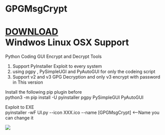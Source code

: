 # GPGMsgCrypt

<a href="https://github.com/constantinedev/GPGMsgCrypt/releases">DOWNLOAD</a><br>
Windwos Linux OSX Support
============================

Python Coding GUI Encrypt and Decrypt Tools<br>
1. Support PyInstaller Exploit to every system<br>
2. using pgpy , PySimpleUGI and PyAutoGUI for only the codeing script<br>
3. Support v2 and v3 GPG Decryption and only v3 encrypt with password in This version<br>

Install the following pip plugin before<br>
python3 -m pip install -U pyinstaller pgpy PySimpleGUI PyAutoGUI 

Exploit to EXE <br>
pyinstaller -wF UI.py --icon XXX.ico --name [GPGMsgCrypt] <--Name you can change it <br>
<p>
<img src='https://sun9-22.userapi.com/impf/-N2VErV1r88XPpDOVezVRJIH3IZiviqvTIJR3g/VhYT-YFWgEc.jpg?size=1916x1007&quality=96&proxy=1&sign=728ac1d25cfb4e6b666e7b2b9587d7a1&type=album' />
</p>

